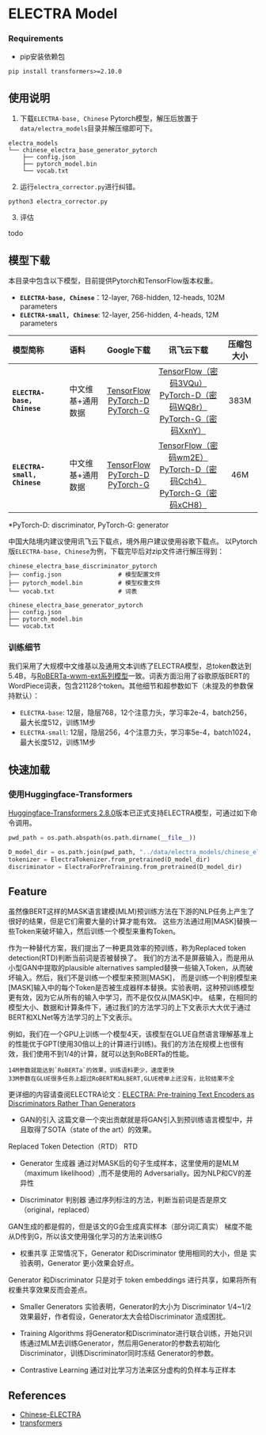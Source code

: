 # ELECTRA Model

### Requirements
* pip安装依赖包
```
pip install transformers>=2.10.0
```

## 使用说明


1. 下载`ELECTRA-base, Chinese` Pytorch模型，解压后放置于`data/electra_models`目录并解压缩即可下。
```
electra_models
└── chinese_electra_base_generator_pytorch
	├── config.json
	├── pytorch_model.bin
	└── vocab.txt
```

2. 运行`electra_corrector.py`进行纠错。
```
python3 electra_corrector.py
```

3. 评估

todo



## 模型下载
本目录中包含以下模型，目前提供Pytorch和TensorFlow版本权重。

* **`ELECTRA-base, Chinese`**：12-layer, 768-hidden, 12-heads, 102M parameters
* **`ELECTRA-small, Chinese`**: 12-layer, 256-hidden, 4-heads, 12M parameters


| 模型简称 | 语料 | Google下载 | 讯飞云下载 | 压缩包大小 |
| :------- | :--------- | :---------: | :---------: | :---------: |
| **`ELECTRA-base, Chinese`** | 中文维基+通用数据 | [TensorFlow](https://drive.google.com/open?id=1FMwrs2weFST-iAuZH3umMa6YZVeIP8wD) <br/> [PyTorch-D](https://drive.google.com/open?id=1iBanmudRHLm3b4X4kL_FxccurDjL4RYe) <br/> [PyTorch-G](https://drive.google.com/open?id=1x-fcgS9GU8X51H1FFiqkh0RIDMGTTX7c) | [TensorFlow（密码3VQu）](https://pan.iflytek.com:443/link/43B111080BD4A2D3370423912B45491E) <br/> [PyTorch-D（密码WQ8r）](http://pan.iflytek.com:80/link/31F0C2FB919C6099DEC72FD72C0AFCFB) <br/> [PyTorch-G（密码XxnY）](http://pan.iflytek.com:80/link/2DD6237FE1B99ECD81F775FC2C272149)| 383M |
| **`ELECTRA-small, Chinese`** | 中文维基+通用数据 | [TensorFlow](https://drive.google.com/open?id=1uab-9T1kR9HgD2NB0Kz1JB_TdSKgJIds) <br/> [PyTorch-D](https://drive.google.com/open?id=1A1wdw41kOFC3n3AjfFTRZHQdjCL84bsg) <br/> [PyTorch-G](https://drive.google.com/open?id=1FpdHG2UowDTIepiuOiJOChrtwJSMQJ6N) | [TensorFlow（密码wm2E）](https://pan.iflytek.com:443/link/E5B4E8FE8B22A5FF03184D34CB2F1767) <br/> [PyTorch-D（密码Cch4）](http://pan.iflytek.com:80/link/5AE514A3721E4E75A0E04B8E99BB4098) <br/> [PyTorch-G（密码xCH8）](http://pan.iflytek.com:80/link/CB800D74191E948E06B45238AB797933) | 46M |

*PyTorch-D: discriminator, PyTorch-G: generator

中国大陆境内建议使用讯飞云下载点，境外用户建议使用谷歌下载点。
以Pytorch版`ELECTRA-base, Chinese`为例，下载完毕后对zip文件进行解压得到：
```
chinese_electra_base_discriminator_pytorch
├── config.json                # 模型配置文件
├── pytorch_model.bin          # 模型权重文件
└── vocab.txt                  # 词表

chinese_electra_base_generator_pytorch
├── config.json
├── pytorch_model.bin
└── vocab.txt
```

### 训练细节
我们采用了大规模中文维基以及通用文本训练了ELECTRA模型，总token数达到5.4B，与[RoBERTa-wwm-ext系列模型](https://github.com/ymcui/Chinese-BERT-wwm)一致。词表方面沿用了谷歌原版BERT的WordPiece词表，包含21128个token。其他细节和超参数如下（未提及的参数保持默认）：
- `ELECTRA-base`: 12层，隐层768，12个注意力头，学习率2e-4，batch256，最大长度512，训练1M步
- `ELECTRA-small`: 12层，隐层256，4个注意力头，学习率5e-4，batch1024，最大长度512，训练1M步


## 快速加载
### 使用Huggingface-Transformers

[Huggingface-Transformers 2.8.0](https://github.com/huggingface/transformers/releases/tag/v2.8.0)版本已正式支持ELECTRA模型，可通过如下命令调用。
```python
pwd_path = os.path.abspath(os.path.dirname(__file__))

D_model_dir = os.path.join(pwd_path, "../data/electra_models/chinese_electra_base_discriminator_pytorch/")
tokenizer = ElectraTokenizer.from_pretrained(D_model_dir)
discriminator = ElectraForPreTraining.from_pretrained(D_model_dir)

```


## Feature

虽然像BERT这样的MASK语言建模(MLM)预训练方法在下游的NLP任务上产生了很好的结果，但是它们需要大量的计算才能有效。
这些方法通过用[MASK]替换一些Token来破坏输入，然后训练一个模型来重构Token。

作为一种替代方案，我们提出了一种更具效率的预训练，称为Replaced token detection(RTD)判断当前词是否被替换了。
我们的方法不是屏蔽输入，而是用从小型GAN中提取的plausible alternatives sampled替换一些输入Token，从而破坏输入。然后，我们不是训练一个模型来预测[MASK]，
而是训练一个判别模型来[MASK]输入中的每个Token是否被生成器样本替换。实验表明，这种预训练模型更有效，因为它从所有的输入中学习，而不是仅仅从[MASK]中。
结果，在相同的模型大小、数据和计算条件下，通过我们的方法学习的上下文表示大大优于通过BERT和XLNet等方法学习的上下文表示。

例如，我们在一个GPU上训练一个模型4天，该模型在GLUE自然语言理解基准上的性能优于GPT(使用30倍以上的计算进行训练)。我们的方法在规模上也很有效，我们使用不到1/4的计算，就可以达到RoBERTa的性能。
```
14M参数就能达到`RoBERTa`的效果，训练语料更少，速度更快
33M参数在GLUE很多任务上超过RoBERT和ALBERT,GLUE榜单上还没有，比较结果不全
```

更详细的内容请查阅ELECTRA论文：[ELECTRA: Pre-training Text Encoders as Discriminators Rather Than Generators](https://openreview.net/pdf?id=r1xMH1BtvB)

- GAN的引入
这篇文章一个突出贡献就是将GAN引入到预训练语言模型中，并且取得了SOTA（state of the art）的效果。

Replaced Token Detection（RTD）
RTD
- Generator 生成器
通过对MASK后的句子生成样本，这里使用的是MLM（maximum likelihood）,而不是使用的 Adversarially。因为NLP和CV的差异性

- Discriminator 判别器
通过序列标注的方法，判断当前词是否是原文（original，replaced）

GAN生成的都是假的，但是该文的G会生成真实样本（部分词汇真实）
梯度不能从D传到G，所以该文使用强化学习的方法来训练G
- 权重共享
正常情况下，Generator 和Discriminator 使用相同的大小，但是 实验表明，Generator 更小效果会好点。

Generator 和Discriminator 只是对于 token embeddings 进行共享，如果将所有权重共享效果反而会差点。

- Smaller Generators
实验表明，Generator的大小为 Discriminator 1/4~1/2效果最好，作者假设，Generator太大会给Discriminator 造成困扰。
- Training Algorithms
将Generator和Discriminator进行联合训练，开始只训练通过MLM去训练Generator，然后用Generator的参数去初始化Discriminator，训练Discriminator同时冻结 Generator的参数。

- Contrastive Learning
通过对比学习方法来区分虚构的负样本与正样本

## References
* [Chinese-ELECTRA](https://github.com/ymcui/Chinese-ELECTRA)
* [transformers](https://github.com/huggingface/transformers)